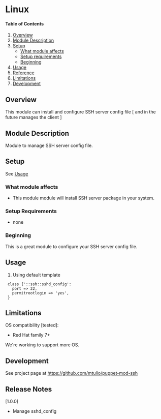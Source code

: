 # Linux

#### Table of Contents

1. [Overview](#overview)
2. [Module Description](#module-description)
3. [Setup](#setup)
    * [What module affects](#what-module-affects)
    * [Setup requirements](#setup-requirements)
    * [Beginning](#beginning)
4. [Usage](#usage)
5. [Reference](#reference)
5. [Limitations](#limitations)
6. [Development](#development)

## Overview

This module can install and configure SSH server config file [ and in the future manages the client ]

## Module Description

Module to manage SSH server config file.


## Setup

 See [Usage](#usage)

### What module affects

* This module module will install SSH server package in your system.

### Setup Requirements 

* none

### Beginning 

This is a great module to configure your SSH server config file. 

## Usage

1. Using default template

 ~~~
  class {'::ssh::sshd_config':
    port => 22,
    permitrootlogin => 'yes',
  }
 ~~~

## Limitations

OS compatibility [tested]: 
* Red Hat family 7+ 

We're working to support more OS.

## Development

See project page at https://github.com/mtulio/puppet-mod-ssh

## Release Notes

[1.0.0]
* Manage sshd_config

